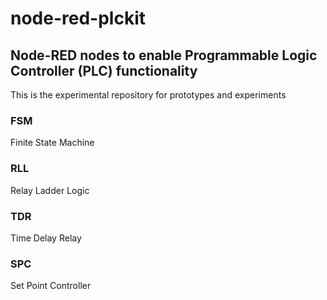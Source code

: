# node-red-plckit
## Node-RED nodes to enable Programmable Logic Controller (PLC) functionality
This is the experimental repository for prototypes and experiments

### FSM
Finite State Machine

### RLL
Relay Ladder Logic

### TDR
Time Delay Relay

### SPC
Set Point Controller
